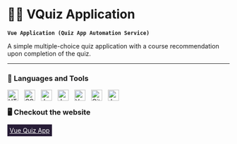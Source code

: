 # 🏄‍♂️ VQuiz Application

**`Vue Application (Quiz App Automation Service)`**

A simple multiple-choice quiz application with a course recommendation upon completion of the quiz.

---

### 🧰 Languages and Tools


<img align="left" alt="HTML" width="25px" style="padding-right:10px;" src="https://cdn.jsdelivr.net/gh/devicons/devicon/icons/html5/html5-plain.svg" />
<img align="left" alt="CSS" width="25px" style="padding-right:10px;" src="https://cdn.jsdelivr.net/gh/devicons/devicon/icons/css3/css3-plain.svg" />
<img align="left" alt="JavaScript" width="25px" style="padding-right:10px;" src="https://cdn.jsdelivr.net/gh/devicons/devicon/icons/javascript/javascript-plain.svg" />
<img align="left" alt="JavaScript" width="25px" style="padding-right:10px;" src="https://cdn.jsdelivr.net/gh/devicons/devicon/icons/jquery/jquery-original-wordmark.svg" />
<img align="left" alt="Vue" width="25px" style="padding-right:10px;" src="https://cdn.jsdelivr.net/gh/devicons/devicon/icons/vuejs/vuejs-original.svg" />
<img align="left" alt="Git" width="25px" style="padding-right:10px;" src="https://cdn.jsdelivr.net/gh/devicons/devicon/icons/git/git-original.svg" />
<img align="left" alt="Jest" width="25px" style="padding-right:10px;" src="https://cdn.jsdelivr.net/gh/devicons/devicon/icons/jest/jest-plain.svg" />

<br>

### 🖥️ Checkout the website
<a href="https://vquiz-app.netlify.app/" target="_blank" style="padding: 5px; color:#fff; background-color:#271c36 "> Vue Quiz App</a>
